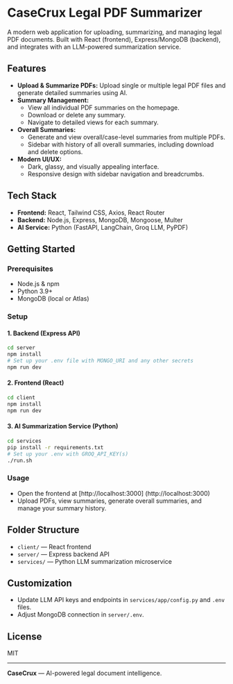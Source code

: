 # CaseCrux Legal PDF Summarizer

A modern web application for uploading, summarizing, and managing legal PDF documents. Built with React (frontend), Express/MongoDB (backend), and integrates with an LLM-powered summarization service.

## Features

- **Upload & Summarize PDFs:** Upload single or multiple legal PDF files and generate detailed summaries using AI.
- **Summary Management:**
  - View all individual PDF summaries on the homepage.
  - Download or delete any summary.
  - Navigate to detailed views for each summary.
- **Overall Summaries:**
  - Generate and view overall/case-level summaries from multiple PDFs.
  - Sidebar with history of all overall summaries, including download and delete options.
- **Modern UI/UX:**
  - Dark, glassy, and visually appealing interface.
  - Responsive design with sidebar navigation and breadcrumbs.

## Tech Stack

- **Frontend:** React, Tailwind CSS, Axios, React Router
- **Backend:** Node.js, Express, MongoDB, Mongoose, Multer
- **AI Service:** Python (FastAPI, LangChain, Groq LLM, PyPDF)

## Getting Started

### Prerequisites

- Node.js & npm
- Python 3.9+
- MongoDB (local or Atlas)

### Setup

#### 1. Backend (Express API)

```bash
cd server
npm install
# Set up your .env file with MONGO_URI and any other secrets
npm run dev
```

#### 2. Frontend (React)

```bash
cd client
npm install
npm run dev
```

#### 3. AI Summarization Service (Python)

```bash
cd services
pip install -r requirements.txt
# Set up your .env with GROQ_API_KEY(s)
./run.sh
```

### Usage

- Open the frontend at [http://localhost:3000] (http://localhost:3000)
- Upload PDFs, view summaries, generate overall summaries, and manage your summary history.

## Folder Structure

- `client/` — React frontend
- `server/` — Express backend API
- `services/` — Python LLM summarization microservice

## Customization

- Update LLM API keys and endpoints in `services/app/config.py` and `.env` files.
- Adjust MongoDB connection in `server/.env`.

## License

MIT

---

**CaseCrux** — AI-powered legal document intelligence.
